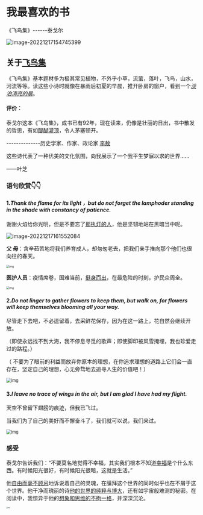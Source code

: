 # 我最喜欢的书

《飞鸟集》------泰戈尔

<img src="C:\Users\TYH\AppData\Roaming\Typora\typora-user-images\image-20221217154745399.png" alt="image-20221217154745399"  />

## 关于[飞鸟集](https://haokan.baidu.com/v?pd=wisenatural&vid=13127972767195127984)

《飞鸟集》基本题材多为极其常见植物，不外乎小草，流萤，落叶，飞鸟，山水，河流等等。读这些小诗时就像在暴雨后初夏的早晨，推开卧房的窗户，看到一个<u>*淡泊清亮的晨*</u>。

#### 评价：

泰戈尔这本《飞鸟集》，成书已有92年，现在读来，仍像是壮丽的日出，书中散发的哲思，有如[醍醐灌顶](https://baike.baidu.com/item/醍醐灌顶?fromModule=lemma_inlink)，令人茅塞顿开。

--------------历史学家、作家、政论家 [李敖](https://baike.baidu.com/item/李敖?fromModule=lemma_inlink)

这些诗代表了一种优美的文化氛围，向我展示了一个我平生梦寐以求的世界……

——叶芝

### 语句欣赏👇👇

#### 1.*Thank the flame for its light ，but do not forget the lamphoder standing in the shade with constancy of patience.*

谢谢火焰给你光明，但是不要忘了<u>那执灯的人</u>，他是坚韧地站在黑暗当中呢。

<img src="C:\Users\TYH\AppData\Roaming\Typora\typora-user-images\image-20221217161552084.png" alt="image-20221217161552084"  />

**父        母**：含辛茹苦地将我们养育成人，却匆匆老去，把我们亲手推向那个他们也很向往的春天。

<img src="https://gimg2.baidu.com/image_search/src=http%3A%2F%2F5b0988e595225.cdn.sohucs.com%2Fimages%2F20190418%2F174f9a8d6c3e4df68fcb18a12a30c0a7.jpeg&refer=http%3A%2F%2F5b0988e595225.cdn.sohucs.com&app=2002&size=f9999,10000&q=a80&n=0&g=0n&fmt=auto?sec=1673857725&t=c609ed5fe4df0d6dc139c1a3ae0e8612" alt="img" style="zoom:50%;" />                          

**医护人员**：疫情席卷，国难当前，<u>挺身而出</u>，在最危险的时刻，护民众周全。

<img src="https://gimg2.baidu.com/image_search/src=http%3A%2F%2F5b0988e595225.cdn.sohucs.com%2Fimages%2F20200513%2Fb083128fd68b4a96956f7fa415a7a6ee.jpeg&refer=http%3A%2F%2F5b0988e595225.cdn.sohucs.com&app=2002&size=f9999,10000&q=a80&n=0&g=0n&fmt=auto?sec=1673857788&t=c501c8bc6dba6b17b8e408b5c22972b4" alt="img" style="zoom:50%;" />



#### 2.*Do not linger to gather flowers to keep them, but walk on, for flowers will keep themselves blooming all your way.* 

尽管走下去吧，不必逗留着，去采鲜花保存，因为在这一路上，花自然会继续开放。

（即使永远找不到大海，我不停息寻觅的歌声；即使脚印被风雪掩埋，我也珍爱走过的路程。）

（ 不要为了眼前的利益而放弃你原本的理想，在你追求理想的道路上它们会一直存在，坚定自己的理想，心无旁骛地去追寻人生的价值吧！）

<img src="https://gimg2.baidu.com/image_search/src=http%3A%2F%2Fp0.itc.cn%2Fq_70%2Fimages03%2F20220227%2F388c346f7b4c426781bc9561a6601425.jpeg&refer=http%3A%2F%2Fp0.itc.cn&app=2002&size=f9999,10000&q=a80&n=0&g=0n&fmt=auto?sec=1673857310&t=ffadfbb060804d3c9773f8c7c5db3d99" alt="img" style="zoom:80%;" />



#### 3.*I leave no trace of wings in the air, but I am glad I have had my flight.*

天空不曾留下翅膀的痕迹，但我已飞过。

当我们为了自己的美好而不懈奋斗了，我们就可以说，我们来过。

<img src="https://gimg2.baidu.com/image_search/src=http%3A%2F%2Fn.sinaimg.cn%2Fsinakd20210206ac%2F556%2Fw1380h776%2F20210206%2F7ae4-kirmaiu4786140.jpg&refer=http%3A%2F%2Fn.sinaimg.cn&app=2002&size=f9999,10000&q=a80&n=0&g=0n&fmt=auto?sec=1673861804&t=6ad3535b56f6ca1d599f4c6aa890d523" alt="img" style="zoom:80%;" />

### 感受

​      泰戈尔告诉我们：“不要莫名地觉得不幸福，其实我们根本不知道<u>幸福</u>是个什么东西。有时候阳光很好，有时候阳光很暗，这就是生活。”

​       他<u>自由而毫不顾忌</u>地诉说着自己的灵魂，在膜拜这个世界的同时似乎也在不屑于这个世界。他干净而瑰丽的诗<u>他的世界的纯粹与博大</u>，还有如宇宙般难测的秘密。在阅读中，我惊异于他的<u>想象和思维的不拘一格</u>，并深深沉沦。

<img src="https://gimg2.baidu.com/image_search/src=http%3A%2F%2Fimg.zcool.cn%2Fcommunity%2F0176515a200d99a801216e8d4ffa1b.JPG%403000w_1l_2o_100sh.jpg&refer=http%3A%2F%2Fimg.zcool.cn&app=2002&size=f9999,10000&q=a80&n=0&g=0n&fmt=auto?sec=1673947136&t=77848d9b947b7a5254181bd4c2ca5b08" alt="img" style="zoom: 25%;" />